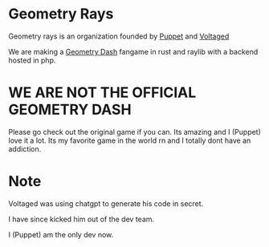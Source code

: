 # Geometry Rays
 Geometry rays is an organization founded by [Puppet](https://github.com/Thepuppetqueen57) and [Voltaged](https://github.com/VoltagedDebunked)

 We are making a [Geometry Dash](https://store.steampowered.com/app/322170/Geometry_Dash) fangame in rust and raylib with a backend hosted in php.

# **WE ARE NOT THE OFFICIAL GEOMETRY DASH**
 Please go check out the original game if you can. Its amazing and I (Puppet) love it a lot. Its my favorite game in the world rn and I totally dont have an addiction.

# Note
 Voltaged was using chatgpt to generate his code in secret.

 I have since kicked him out of the dev team.

 I (Puppet) am the only dev now.

